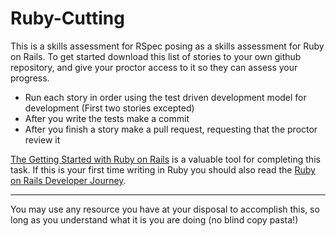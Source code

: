 # Ruby-Cutting
This is a skills assessment for RSpec posing as a skills assessment for Ruby on Rails. To get started download this list of stories to your own github repository, and give your proctor access to it so they can assess your progress.

- Run each story in order using the test driven development model for development (First two stories excepted)
- After you write the tests make a commit
- After you finish a story make a pull request, requesting that the proctor review it

[The Getting Started with Ruby on Rails](https://guides.rubyonrails.org/getting_started.html) is a valuable tool for completing this task.
If this is your first time writing in Ruby you should also read the [Ruby on Rails Developer Journey](https://github.com/RadialDevGroup/Policy/wiki/Developer-Journey%3A-Ruby-on-Rails).

---
You may use any resource you have at your disposal to accomplish this, so long as you understand what it is you are doing (no blind copy pasta!)

